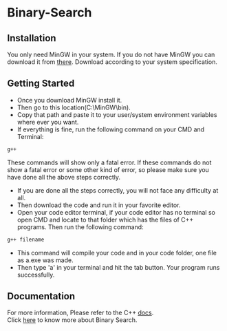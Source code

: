 # Binary-Search

## Installation
You only need MinGW in your system. If you do not have MinGW you can download it from [there](https://sourceforge.net/projects/mingw/). Download according to your system specification.

## Getting Started
- Once you download MinGW install it.
- Then go to this location(C:\MinGW\bin).
- Copy that path and paste it to your user/system environment variables where ever you want.
- If everything is fine, run the following command on your CMD and Terminal:
```sh
g++
```
These commands will show only a fatal error. If these commands do not show a fatal error or some other kind of error, so please make sure you have done all the above steps correctly.
- If you are done all the steps correctly, you will not face any difficulty at all.
- Then download the code and run it in your favorite editor.
- Open your code editor terminal, if your code editor has no terminal so open CMD and locate to that folder which has the files of C++ programs. Then run the following command:
```sh
g++ filename
```
- This command will compile your code and in your code folder, one file as a.exe was made.
- Then type 'a' in your terminal and hit the tab button. Your program runs successfully. 

## Documentation
For more information, Please refer to the C++ [docs](https://en.cppreference.com/w/).<br>
Click [here](https://www.geeksforgeeks.org/binary-search/) to know more about Binary Search.

